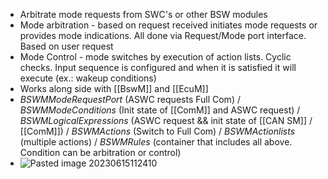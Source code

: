 - Arbitrate mode requests from SWC's or other BSW modules
- Mode arbitration - based on request received initiates mode requests or provides mode indications. All done via Request/Mode port interface. Based on user request
- Mode Control - mode switches by execution of action lists. Cyclic checks. Input sequence is configured and when it is satisfied it will execute (ex.: wakeup conditions)
- Works along side with [[BswM]] and [[EcuM]]
- *BSWMModeRequestPort* (ASWC requests Full Com) / *BSWMModeConditions* (Init state of [[ComM]] and ASWC request) / *BSWMLogicalExpressions* (ASWC request && init state of [[CAN SM]] / [[ComM]]) / *BSWMActions* (Switch to Full Com) / *BSWMActionlists* (multiple actions) / *BSWMRules* (container that includes all above. Condition can be arbitration or control)
- ![Pasted image 20230615112410](https://github.com/LivingLegendLL/Autosar_Learning/assets/125698571/d54c6709-83d0-4f24-b514-cb9f29a6d860)
